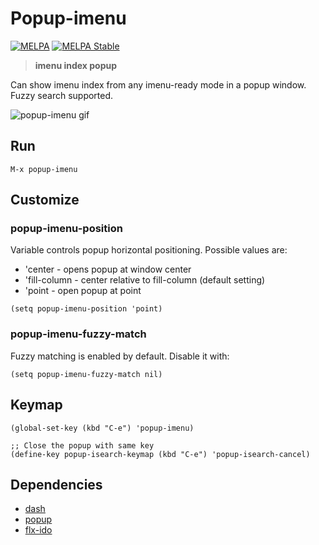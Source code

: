 # Popup-imenu

[![MELPA](http://melpa.org/packages/popup-imenu-badge.svg)](http://melpa.org/#/popup-imenu)
[![MELPA Stable](http://stable.melpa.org/packages/popup-imenu-badge.svg)](http://stable.melpa.org/#/popup-imenu)

> **imenu index popup**

Can show imenu index from any imenu-ready mode in a popup window.
Fuzzy search supported.

![popup-imenu gif](https://github.com/ancane/popup-imenu/raw/master/popup-imenu.gif)

## Run
`M-x popup-imenu`

## Customize

### popup-imenu-position

Variable controls popup horizontal positioning.
Possible values are:

*  'center - opens popup at window center
*  'fill-column - center relative to fill-column (default setting)
*  'point - open popup at point

```
(setq popup-imenu-position 'point)
```

### popup-imenu-fuzzy-match
Fuzzy matching is enabled by default.
Disable it with:

```
(setq popup-imenu-fuzzy-match nil)
```

## Keymap

```
(global-set-key (kbd "C-e") 'popup-imenu)

;; Close the popup with same key
(define-key popup-isearch-keymap (kbd "C-e") 'popup-isearch-cancel)
```

## Dependencies

* [dash](https://github.com/magnars/dash.el)
* [popup](https://github.com/auto-complete/popup-el)
* [flx-ido](https://github.com/lewang/flx)
